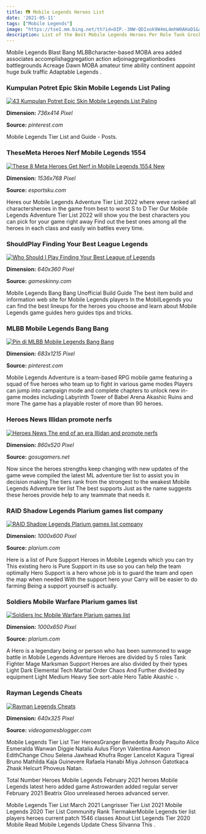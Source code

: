 ```yaml
---
title: 📷 Mobile Legends Heroes List
date: '2021-05-11'
tags: ["Mobile Legends"]
image: "https://tse1.mm.bing.net/th?id=OIP.-3NW-QDIxok9W4mL4mhW0AHaD1&amp;pid=15.1"
description: List of the Best Mobile Legends Heroes Per Role Tank Grock Assassin Fanny Marksman Lesley Fighter Chou Mage Kagura Support Diggie If you dont know how these 
---
```




Mobile Legends Blast Bang MLBBcharacter-based MOBA area added associates accomplishaggregation action adjoinaggregationbodies battlegrounds Acreage Dawn MOBA amateur time ability continent appoint huge bulk traffic Adaptable Legends .



### Kumpulan Potret Epic Skin Mobile Legends List Paling 

[![43 Kumpulan Potret Epic Skin Mobile Legends List Paling ](https://i.pinimg.com/736x/e3/a8/30/e3a83049d1eb6268ceb74ceca0503fc6.jpg)](https://i.pinimg.com/736x/e3/a8/30/e3a83049d1eb6268ceb74ceca0503fc6.jpg)


**Dimension:** _736x414 Pixel_ 

**Source:** _pinterest.com_ 


Mobile Legends Tier List and Guide - Posts.


### TheseMeta Heroes Nerf Mobile Legends 1554 

[![These 8 Meta Heroes Get Nerf in Mobile Legends 1554 New ](https://en.esportsku.com/wp-content/uploads/2021/02/Untitled-111-1536x768.jpg)](https://en.esportsku.com/wp-content/uploads/2021/02/Untitled-111-1536x768.jpg)


**Dimension:** _1536x768 Pixel_ 

**Source:** _esportsku.com_ 


Heres our Mobile Legends Adventure Tier List 2022 where weve ranked all charactersheroes in the game from best to worst S to D Tier Our Mobile Legends Adventure Tier List 2022 will show you the best characters you can pick for your game right away Find out the best ones among all the heroes in each class and easily win battles every time.


###  ShouldPlay Finding Your Best League Legends 

[![Who Should I Play Finding Your Best League of Legends ](https://res.cloudinary.com/lmn/image/upload/c_limit,h_360,w_640/e_sharpen:100/f_auto,fl_lossy,q_auto/v1/gameskinny/8e91dfda1f64b6b07439090c3867d252.jpg)](https://res.cloudinary.com/lmn/image/upload/c_limit,h_360,w_640/e_sharpen:100/f_auto,fl_lossy,q_auto/v1/gameskinny/8e91dfda1f64b6b07439090c3867d252.jpg)


**Dimension:** _640x360 Pixel_ 

**Source:** _gameskinny.com_ 


Mobile Legends Bang Bang Unofficial Build Guide The best item build and information web site for Mobile Legends players In the MobilLegends you can find the best lineups for the heroes you choose and learn about Mobile Legends game guides hero guides tips and tricks.


###  MLBB Mobile Legends Bang Bang

[![Pin di MLBB  Mobile Legends Bang Bang](https://i.pinimg.com/736x/0d/24/a2/0d24a2c3219099f590fc34d2724f5f64.jpg)](https://i.pinimg.com/736x/0d/24/a2/0d24a2c3219099f590fc34d2724f5f64.jpg)


**Dimension:** _683x1215 Pixel_ 

**Source:** _pinterest.com_ 


Mobile Legends Adventure is a team-based RPG mobile game featuring a squad of five heroes who team up to fight in various game modes Players can jump into campaign mode and complete chapters to unlock new in-game modes including Labyrinth Tower of Babel Arena Akashic Ruins and more The game has a playable roster of more than 90 heroes.


### Heroes News Illidan promote nerfs 

[![Heroes News The end of an era Illidan and promote nerfs ](https://static.gosugamers.net/86/e3/15/0ade5acdf9f92dab39054da37dab4dc62fa08b0cac75cd205cc5802750.jpeg)](https://static.gosugamers.net/86/e3/15/0ade5acdf9f92dab39054da37dab4dc62fa08b0cac75cd205cc5802750.jpeg)


**Dimension:** _860x520 Pixel_ 

**Source:** _gosugamers.net_ 


Now since the heroes strengths keep changing with new updates of the game weve compiled the latest ML adventure tier list to assist you in decision making The tiers rank from the strongest to the weakest Mobile Legends Adventure tier list The best supports Just as the name suggests these heroes provide help to any teammate that needs it.


### RAID Shadow Legends Plarium games list company 

[![RAID Shadow Legends  Plarium games list  company ](https://cdn01.x-plarium.com/browser/content/company/Our_Games/Raid/screenshots/3.jpg)](https://cdn01.x-plarium.com/browser/content/company/Our_Games/Raid/screenshots/3.jpg)


**Dimension:** _1000x600 Pixel_ 

**Source:** _plarium.com_ 


Here is a list of Pure Support Heroes in Mobile Legends which you can try This existing hero is Pure Support in its use so you can help the team optimally Hero Support is a hero whose job is to guard the team and open the map when needed With the support hero your Carry will be easier to do farming Being a support yourself is actually.


### Soldiers Mobile Warfare Plarium games list 

[![Soldiers Inc Mobile Warfare  Plarium games list ](https://cdn01.x-plarium.com/browser/old/company/en/uploads/2017/01/515588e6de02df31de2970da8a7fef3e.jpg)](https://cdn01.x-plarium.com/browser/old/company/en/uploads/2017/01/515588e6de02df31de2970da8a7fef3e.jpg)


**Dimension:** _1000x650 Pixel_ 

**Source:** _plarium.com_ 


A Hero is a legendary being or person who has been summoned to wage battle in Mobile Legends Adventure Heroes are divided by 5 roles Tank Fighter Mage Marksman Support Heroes are also divided by their types Light Dark Elemental Tech Martial Order Chaos And Further divided by equipment Light Medium Heavy See sort-able Hero Table Akashic -.


### Rayman Legends Cheats

[![Rayman Legends Cheats](https://www.videogamesblogger.com/wp-content/uploads/2013/08/rayman-legends-cheats.jpg)](https://www.videogamesblogger.com/wp-content/uploads/2013/08/rayman-legends-cheats.jpg)


**Dimension:** _640x325 Pixel_ 

**Source:** _videogamesblogger.com_ 



Mobile Legends Tier List Tier HeroesGranger Benedetta Brody Paquito Alice Esmeralda Wanwan Diggie Natalia Aulus Floryn Valentina Aamon EdithChange Chou Selena Jawhead Khufra Roger Lancelot Kagura Tigreal Bruno Mathilda Kaja Guinevere Rafaela Hanabi Miya Johnson Gatotkaca Zhask Helcurt Phoveus Natan.


Total Number Heroes Mobile Legends February 2021 heroes Mobile Legends latest hero added game Astrowarden added regular server February 2021 Beatrix Gloo unreleased heroes advanced server.


Mobile Legends Tier List March 2021 Langrisser Tier List 2021 Mobile Legends 2020 Tier List Community Rank TiermakerMobile Legends tier list players heroes current patch 1546 classes About List Legends Tier 2020 Mobile Read Mobile Legends Update Chess Silvanna This .




